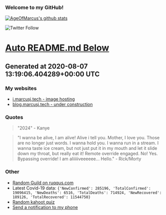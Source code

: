 
### Welcome to my GitHub!

[![AgeOfMarcus's github stats](https://github-readme-stats.vercel.app/api?username=AgeOfMarcus)](https://github.com/anuraghazra/github-readme-stats)

![Twitter Follow](https://img.shields.io/twitter/follow/pwned_by_marcus?style=for-the-badge)

# [Auto README.md Below](https://repl.it/@MarcusWeinberger/auto-git-readme)

## Generated at 2020-08-07 13:19:06.404289+00:00 UTC

### My websites

* [i.marcusj.tech - image hosting](https://i.marcusj.tech)
* [blog.marcusj.tech - under construction](https://blog.marcusj.tech)

### Quotes

> "2024" - Kanye

> "I wanna be alive, I am alive! Alive i tell you. Mother, I love you. Those are no longer just words. I wanna hold you. I wanna run in a stream. I wanna taste ice cream, but not just put it in my mouth and let it slide down my throat, but really eat it! Remote override engaged. No! Yes. Bypassing override! I am aliiiiiveeeeee… Hello." - Rick/Morty

### Other

* [Random Guild on ruqqus.com](https://ruqqus.com/+MobilePhotography)
* Latest Covid-19 data: `{'NewConfirmed': 285196, 'TotalConfirmed': 19096415, 'NewDeaths': 6516, 'TotalDeaths': 714924, 'NewRecovered': 189126, 'TotalRecovered': 11544750}`
* [Random kahoot quiz](https://create.kahoot.it/details/java-functional-programming/62f9e300-47e1-4ca4-8c4d-f949ecec3e70)
* [Send a notification to my phone](https://maker.ifttt.com/trigger/notification/with/key/ctSGJtddpYuzo1mT-6gmRa?value1=GitHub)
